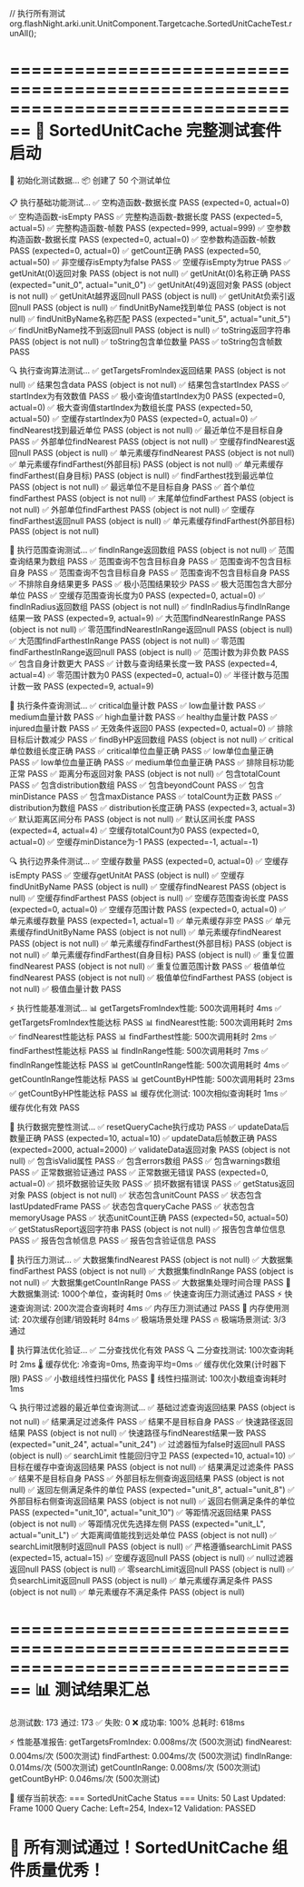 // 执行所有测试
org.flashNight.arki.unit.UnitComponent.Targetcache.SortedUnitCacheTest.runAll();


================================================================================
🚀 SortedUnitCache 完整测试套件启动
================================================================================

🔧 初始化测试数据...
📦 创建了 50 个测试单位

📋 执行基础功能测试...
✅ 空构造函数-数据长度 PASS (expected=0, actual=0)
✅ 空构造函数-isEmpty PASS
✅ 完整构造函数-数据长度 PASS (expected=5, actual=5)
✅ 完整构造函数-帧数 PASS (expected=999, actual=999)
✅ 空参数构造函数-数据长度 PASS (expected=0, actual=0)
✅ 空参数构造函数-帧数 PASS (expected=0, actual=0)
✅ getCount正确 PASS (expected=50, actual=50)
✅ 非空缓存isEmpty为false PASS
✅ 空缓存isEmpty为true PASS
✅ getUnitAt(0)返回对象 PASS (object is not null)
✅ getUnitAt(0)名称正确 PASS (expected="unit_0", actual="unit_0")
✅ getUnitAt(49)返回对象 PASS (object is not null)
✅ getUnitAt越界返回null PASS (object is null)
✅ getUnitAt负索引返回null PASS (object is null)
✅ findUnitByName找到单位 PASS (object is not null)
✅ findUnitByName名称匹配 PASS (expected="unit_5", actual="unit_5")
✅ findUnitByName找不到返回null PASS (object is null)
✅ toString返回字符串 PASS (object is not null)
✅ toString包含单位数量 PASS
✅ toString包含帧数 PASS

🔍 执行查询算法测试...
✅ getTargetsFromIndex返回结果 PASS (object is not null)
✅ 结果包含data PASS (object is not null)
✅ 结果包含startIndex PASS
✅ startIndex为有效数值 PASS
✅ 极小查询值startIndex为0 PASS (expected=0, actual=0)
✅ 极大查询值startIndex为数组长度 PASS (expected=50, actual=50)
✅ 空缓存startIndex为0 PASS (expected=0, actual=0)
✅ findNearest找到最近单位 PASS (object is not null)
✅ 最近单位不是目标自身 PASS
✅ 外部单位findNearest PASS (object is not null)
✅ 空缓存findNearest返回null PASS (object is null)
✅ 单元素缓存findNearest PASS (object is not null)
✅ 单元素缓存findFarthest(外部目标) PASS (object is not null)
✅ 单元素缓存findFarthest(自身目标) PASS (object is null)
✅ findFarthest找到最远单位 PASS (object is not null)
✅ 最远单位不是目标自身 PASS
✅ 首个单位findFarthest PASS (object is not null)
✅ 末尾单位findFarthest PASS (object is not null)
✅ 外部单位findFarthest PASS (object is not null)
✅ 空缓存findFarthest返回null PASS (object is null)
✅ 单元素缓存findFarthest(外部目标) PASS (object is not null)

📏 执行范围查询测试...
✅ findInRange返回数组 PASS (object is not null)
✅ 范围查询结果为数组 PASS
✅ 范围查询不包含目标自身 PASS
✅ 范围查询不包含目标自身 PASS
✅ 范围查询不包含目标自身 PASS
✅ 范围查询不包含目标自身 PASS
✅ 不排除自身结果更多 PASS
✅ 极小范围结果较少 PASS
✅ 极大范围包含大部分单位 PASS
✅ 空缓存范围查询长度为0 PASS (expected=0, actual=0)
✅ findInRadius返回数组 PASS (object is not null)
✅ findInRadius与findInRange结果一致 PASS (expected=9, actual=9)
✅ 大范围findNearestInRange PASS (object is not null)
✅ 零范围findNearestInRange返回null PASS (object is null)
✅ 大范围findFarthestInRange PASS (object is not null)
✅ 零范围findFarthestInRange返回null PASS (object is null)
✅ 范围计数为非负数 PASS
✅ 包含自身计数更大 PASS
✅ 计数与查询结果长度一致 PASS (expected=4, actual=4)
✅ 零范围计数为0 PASS (expected=0, actual=0)
✅ 半径计数与范围计数一致 PASS (expected=9, actual=9)

🎯 执行条件查询测试...
✅ critical血量计数 PASS
✅ low血量计数 PASS
✅ medium血量计数 PASS
✅ high血量计数 PASS
✅ healthy血量计数 PASS
✅ injured血量计数 PASS
✅ 无效条件返回0 PASS (expected=0, actual=0)
✅ 排除目标后计数减少 PASS
✅ findByHP返回数组 PASS (object is not null)
✅ critical单位数组长度正确 PASS
✅ critical单位血量正确 PASS
✅ low单位血量正确 PASS
✅ low单位血量正确 PASS
✅ medium单位血量正确 PASS
✅ 排除目标功能正常 PASS
✅ 距离分布返回对象 PASS (object is not null)
✅ 包含totalCount PASS
✅ 包含distribution数组 PASS
✅ 包含beyondCount PASS
✅ 包含minDistance PASS
✅ 包含maxDistance PASS
✅ totalCount为正数 PASS
✅ distribution为数组 PASS
✅ distribution长度正确 PASS (expected=3, actual=3)
✅ 默认距离区间分布 PASS (object is not null)
✅ 默认区间长度 PASS (expected=4, actual=4)
✅ 空缓存totalCount为0 PASS (expected=0, actual=0)
✅ 空缓存minDistance为-1 PASS (expected=-1, actual=-1)

🔍 执行边界条件测试...
✅ 空缓存数量 PASS (expected=0, actual=0)
✅ 空缓存isEmpty PASS
✅ 空缓存getUnitAt PASS (object is null)
✅ 空缓存findUnitByName PASS (object is null)
✅ 空缓存findNearest PASS (object is null)
✅ 空缓存findFarthest PASS (object is null)
✅ 空缓存范围查询长度 PASS (expected=0, actual=0)
✅ 空缓存范围计数 PASS (expected=0, actual=0)
✅ 单元素缓存数量 PASS (expected=1, actual=1)
✅ 单元素缓存非空 PASS
✅ 单元素缓存findUnitByName PASS (object is not null)
✅ 单元素缓存findNearest PASS (object is not null)
✅ 单元素缓存findFarthest(外部目标) PASS (object is not null)
✅ 单元素缓存findFarthest(自身目标) PASS (object is null)
✅ 重复位置findNearest PASS (object is not null)
✅ 重复位置范围计数 PASS
✅ 极值单位findNearest PASS (object is not null)
✅ 极值单位findFarthest PASS (object is not null)
✅ 极值血量计数 PASS

⚡ 执行性能基准测试...
📊 getTargetsFromIndex性能: 500次调用耗时 4ms
✅ getTargetsFromIndex性能达标 PASS
📊 findNearest性能: 500次调用耗时 2ms
✅ findNearest性能达标 PASS
📊 findFarthest性能: 500次调用耗时 2ms
✅ findFarthest性能达标 PASS
📊 findInRange性能: 500次调用耗时 7ms
✅ findInRange性能达标 PASS
📊 getCountInRange性能: 500次调用耗时 4ms
✅ getCountInRange性能达标 PASS
📊 getCountByHP性能: 500次调用耗时 23ms
✅ getCountByHP性能达标 PASS
📊 缓存优化测试: 100次相似查询耗时 1ms
✅ 缓存优化有效 PASS

💾 执行数据完整性测试...
✅ resetQueryCache执行成功 PASS
✅ updateData后数量正确 PASS (expected=10, actual=10)
✅ updateData后帧数正确 PASS (expected=2000, actual=2000)
✅ validateData返回对象 PASS (object is not null)
✅ 包含isValid属性 PASS
✅ 包含errors数组 PASS
✅ 包含warnings数组 PASS
✅ 正常数据验证通过 PASS
✅ 正常数据无错误 PASS (expected=0, actual=0)
✅ 损坏数据验证失败 PASS
✅ 损坏数据有错误 PASS
✅ getStatus返回对象 PASS (object is not null)
✅ 状态包含unitCount PASS
✅ 状态包含lastUpdatedFrame PASS
✅ 状态包含queryCache PASS
✅ 状态包含memoryUsage PASS
✅ 状态unitCount正确 PASS (expected=50, actual=50)
✅ getStatusReport返回字符串 PASS (object is not null)
✅ 报告包含单位信息 PASS
✅ 报告包含帧信息 PASS
✅ 报告包含验证信息 PASS

💪 执行压力测试...
✅ 大数据集findNearest PASS (object is not null)
✅ 大数据集findFarthest PASS (object is not null)
✅ 大数据集findInRange PASS (object is not null)
✅ 大数据集getCountInRange PASS
✅ 大数据集处理时间合理 PASS
💾 大数据集测试: 1000个单位，查询耗时 0ms
✅ 快速查询压力测试通过 PASS
⚡ 快速查询测试: 200次混合查询耗时 4ms
✅ 内存压力测试通过 PASS
🧠 内存使用测试: 20次缓存创建/销毁耗时 84ms
✅ 极端场景处理 PASS
🔥 极端场景测试: 3/3 通过

🧮 执行算法优化验证...
✅ 二分查找优化有效 PASS
🔍 二分查找测试: 100次查询耗时 2ms
🌡️ 缓存优化: 冷查询=0ms, 热查询平均=0ms
✅ 缓存优化效果(计时器下限) PASS
✅ 小数组线性扫描优化 PASS
📏 线性扫描测试: 100次小数组查询耗时 1ms

🔍 执行带过滤器的最近单位查询测试...
✅ 基础过滤查询返回结果 PASS (object is not null)
✅ 结果满足过滤条件 PASS
✅ 结果不是目标自身 PASS
✅ 快速路径返回结果 PASS (object is not null)
✅ 快速路径与findNearest结果一致 PASS (expected="unit_24", actual="unit_24")
✅ 过滤器恒为false时返回null PASS (object is null)
✅ searchLimit 性能回归守卫 PASS (expected=10, actual=10)
✅ 目标在缓存中查询返回结果 PASS (object is not null)
✅ 结果满足过滤条件 PASS
✅ 结果不是目标自身 PASS
✅ 外部目标左侧查询返回结果 PASS (object is not null)
✅ 返回左侧满足条件的单位 PASS (expected="unit_8", actual="unit_8")
✅ 外部目标右侧查询返回结果 PASS (object is not null)
✅ 返回右侧满足条件的单位 PASS (expected="unit_10", actual="unit_10")
✅ 等距情况返回结果 PASS (object is not null)
✅ 等距情况优先选择左侧 PASS (expected="unit_L", actual="unit_L")
✅ 大距离阈值能找到远处单位 PASS (object is not null)
✅ searchLimit限制时返回null PASS (object is null)
✅ 严格遵循searchLimit PASS (expected=15, actual=15)
✅ 空缓存返回null PASS (object is null)
✅ null过滤器返回null PASS (object is null)
✅ 零searchLimit返回null PASS (object is null)
✅ 负searchLimit返回null PASS (object is null)
✅ 单元素缓存满足条件 PASS (object is not null)
✅ 单元素缓存不满足条件 PASS (object is null)

================================================================================
📊 测试结果汇总
================================================================================
总测试数: 173
通过: 173 ✅
失败: 0 ❌
成功率: 100%
总耗时: 618ms

⚡ 性能基准报告:
  getTargetsFromIndex: 0.008ms/次 (500次测试)
  findNearest: 0.004ms/次 (500次测试)
  findFarthest: 0.004ms/次 (500次测试)
  findInRange: 0.014ms/次 (500次测试)
  getCountInRange: 0.008ms/次 (500次测试)
  getCountByHP: 0.046ms/次 (500次测试)

🎯 缓存当前状态:
=== SortedUnitCache Status ===
Units: 50
Last Updated: Frame 1000
Query Cache: Left=254, Index=12
Validation: PASSED


🎉 所有测试通过！SortedUnitCache 组件质量优秀！
================================================================================
